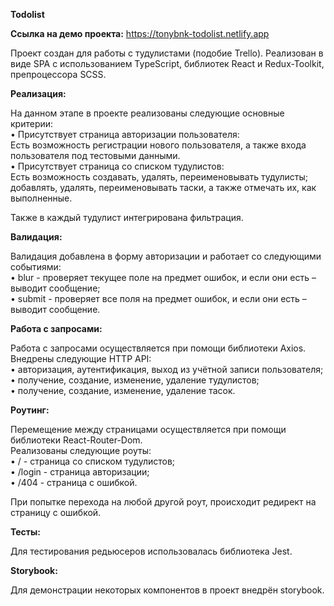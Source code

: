**Todolist**

**Ссылка на демо проекта:** https://tonybnk-todolist.netlify.app

Проект создан для работы с тудулистами (подобие Trello). Реализован в виде SPA с использованием
TypeScript, библиотек React и Redux-Toolkit, препроцессора SCSS.

**Реализация:**

На данном этапе в проекте реализованы следующие основные критерии:<br />
• Присутствует страница авторизации пользователя:<br />
Есть возможность регистрации нового пользователя, а также входа пользователя под
тестовыми данными.<br />
• Присутствует страница со списком тудулистов:<br />
Есть возможность создавать, удалять, переименовывать тудулисты; добавлять, удалять,
переименовывать таски, а также отмечать их, как выполненные.

Также в каждый тудулист интегрирована фильтрация.

**Валидация:**

Валидация добавлена в форму авторизации и работает со следующими
событиями:<br />
• blur - проверяет текущее поле на предмет ошибок, и если они есть – выводит
сообщение;<br />
• submit - проверяет все поля на предмет ошибок, и если они есть – выводит
сообщение.

**Работа с запросами:**

Работа с запросами осуществляется при помощи библиотеки Axios.<br />
Внедрены следующие HTTP API:<br />
• авторизация, аутентификация, выход из учётной записи пользователя;<br />
• получение, создание, изменение, удаление тудулистов;<br />
• получение, создание, изменение, удаление тасок.

**Роутинг:**

Перемещение между страницами осуществляется при помощи библиотеки
React-Router-Dom.<br />
Реализованы следующие роуты:<br />
• / - страница со списком тудулистов;<br />
• /login - страница авторизации;<br />
• /404 - страница с ошибкой.

При попытке перехода на любой другой роут, происходит редирект на страницу с ошибкой.

**Тесты:**

Для тестирования редьюсеров использовалась библиотека Jest.

**Storybook:**

Для демонстрации некоторых компонентов в проект внедрён storybook.
